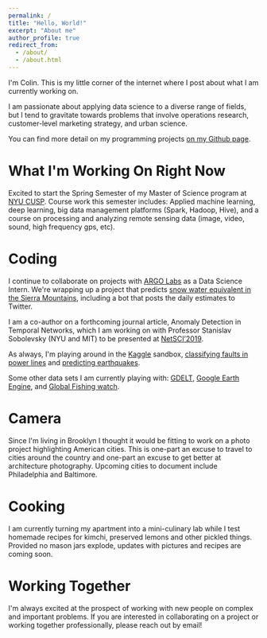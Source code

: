 ```yaml
---
permalink: /
title: "Hello, World!"
excerpt: "About me"
author_profile: true
redirect_from: 
  - /about/
  - /about.html
---
```


I'm Colin. This is my little corner of the internet where I post about what I am currently working on. 

I am passionate about applying data science to a diverse range of fields, but I tend to gravitate towards problems that involve operations research, customer-level marketing strategy, and urban science. 

You can find more detail on my programming projects [on my Github page](https://github.com/7cb15).

What I'm Working On Right Now
======

Excited to start the Spring Semester of my Master of Science program at [NYU CUSP](http://cusp.nyu.edu/). Course work this semester includes: Applied machine learning, deep learning, big data management platforms (Spark, Hadoop, Hive), and a course on processing and analyzing remote sensing data (image, video, sound, high frequency gps, etc).

# Coding

I continue to collaborate on projects with [ARGO Labs](http://www.argolabs.org/) as a Data Science Intern. We're wrapping up a project that predicts [snow water equivalent in the Sierra Mountains](https://github.com/California-Data-Collaborative/snowbot), including a bot that posts the daily estimates to Twitter.

I am a co-author on a forthcoming journal article, Anomaly Detection in Temporal Networks, which I am working on with Professor Stanislav Sobolevsky (NYU and MIT) to be presented at [NetSCI’2019](http://vermontcomplexsystems.org/events/netsci/).

As always, I'm playing around in the [Kaggle](https://www.kaggle.com/) sandbox, [classifying faults in power lines](https://www.kaggle.com/c/vsb-power-line-fault-detection#description) and [predicting earthquakes](https://www.kaggle.com/c/LANL-Earthquake-Prediction?utm_medium=email&utm_source=intercom&utm_campaign=comp-launch-lanl). 

Some other data sets I am currently playing with: [GDELT](https://gdeltproject.org), [Google Earth Engine](https://earthengine.google.com/), and [Global Fishing watch](https://globalfishingwatch.org/datasets-and-code/). 

# Camera

Since I'm living in Brooklyn I thought it would be fitting to work on a photo project highlighting American cities. This is one-part an excuse to travel to cities around the country and one-part an excuse to get better at architecture photography. Upcoming cities to document include Philadelphia and Baltimore.

# Cooking

I am currently turning my apartment into a mini-culinary lab while I test homemade recipes for kimchi, preserved lemons and other pickled things. Provided no mason jars explode, updates with pictures and recipes are coming soon.

Working Together
======

I'm always excited at the prospect of working with new people on complex and important problems. If you are interested in collaborating on a project or working together professionally, please reach out by email!

